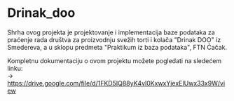 # Drinak_doo

Shrha ovog projekta je projektovanje i implementacija baze podataka za praćenje rada društva za proizvodnju svežih torti i kolača "Drinak DOO" iz Smedereva, a u sklopu predmeta "Praktikum iz baza podataka", FTN Čačak. 

Kompletnu dokumentaciju o ovom projektu možete pogledati na sledećem linku:<br>
-> https://drive.google.com/file/d/1FKD5IQ88yK4vl0KxwxYjexEIUwx33x9W/view
